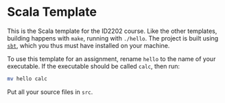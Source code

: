 # Scala Template

This is the Scala template for the ID2202 course. Like the other templates,
building happens with `make`, running with `./hello`. The project is built using
[`sbt`](https://www.scala-sbt.org/), which you thus must have installed on your
machine.

To use this template for an assignment, rename `hello` to the name of your
executable. If the executable should be called `calc`, then run:
```bash
mv hello calc
```

Put all your source files in `src`.
